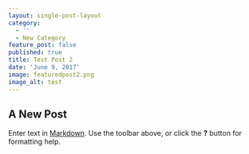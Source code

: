 ```yaml
---
layout: single-post-layout
category:
  - ''
  - New Category
feature_post: false
published: true
title: Test Post 2
date: 'June 9, 2017'
image: featuredpost2.png
image_alt: test
---
```

## A New Post

Enter text in [Markdown](http://daringfireball.net/projects/markdown/). Use the toolbar above, or click the **?** button for formatting help.
